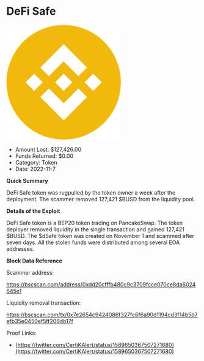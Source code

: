 # DeFi Safe
![DeFi Safe](/rektimages/DeFi-Safe.png)
- Amount Lost: $127,426.00
- Funds Returned: $0.00
- Category: Token
- Date: 2022-11-7

**Quick Summary**

DeFi Safe token was rugpulled by the token owner a week after the deployment. The scammer removed 127,421 $BUSD from the liquidity pool. 

  


 **Details of the Exploit**

DeFi Safe token is a BEP20 token trading on PancakeSwap. The token deployer removed liquidity in the single transaction and gained 127,421 $BUSD. The $dSafe token was created on November 1 and scammed after seven days. All the stolen funds were distributed among several EOA addresses. 

  


 **Block Data Reference**

Scammer address:

https://bscscan.com/address/0xdd20cfffb480c9c3709fcce070ce8da6024645e1

  


Liquidity removal transaction:

https://bscscan.com/tx/0x7e2654c9424086f327fc6f6a90d1194cd3f14b5b7efb35e0450ef5ff206db17f


Proof Links:
- [https://twitter.com/CertiKAlert/status/1589650367507271680](https://twitter.com/CertiKAlert/status/1589650367507271680)


